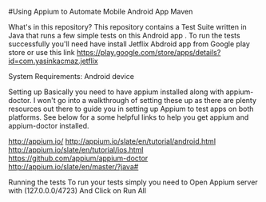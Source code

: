 #Using Appium to Automate Mobile Android App Maven

What's in this repository?
This repository contains a Test Suite written in Java that runs a few simple tests on this Android app . To run the tests successfully you'll need have install Jetflix Abdroid app from Google play store or use this link https://play.google.com/store/apps/details?id=com.yasinkacmaz.jetflix

System Requirements:
Android device


Setting up
Basically you need to have appium installed along with appium-doctor. I won't go into a walkthrough of setting these up as there are plenty resources out there to guide you in setting up Appium to test apps on both platforms. See below for a some helpful links to help you get appium and appium-doctor installed.

http://appium.io/
http://appium.io/slate/en/tutorial/android.html
http://appium.io/slate/en/tutorial/ios.html
https://github.com/appium/appium-doctor
http://appium.io/slate/en/master/?java#

Running the tests
To run your tests simply you need to Open Appium server with (127.0.0.0/4723)
And Click on Run All 




